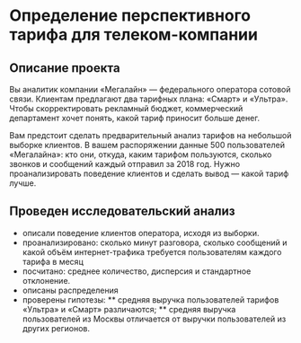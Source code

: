 # Определение перспективного тарифа для телеком-компании

## Описание проекта  
Вы аналитик компании «Мегалайн» — федерального оператора сотовой связи. Клиентам предлагают два тарифных плана: «Смарт» и «Ультра». Чтобы скорректировать рекламный бюджет, коммерческий департамент хочет понять, какой тариф приносит больше денег.  

Вам предстоит сделать предварительный анализ тарифов на небольшой выборке клиентов. В вашем распоряжении данные 500 пользователей «Мегалайна»: кто они, откуда, каким тарифом пользуются, сколько звонков и сообщений каждый отправил за 2018 год. Нужно проанализировать поведение клиентов и сделать вывод — какой тариф лучше.

## Проведен исследовательский анализ  
* описали поведение клиентов оператора, исходя из выборки.  
* проанализировано: сколько минут разговора, сколько сообщений и какой объём интернет-трафика требуется пользователям каждого тарифа в месяц  
* посчитано: среднее количество, дисперсия и стандартное отклонение.  
* описаны распределения  
* проверены гипотезы: 
 **  средняя выручка пользователей тарифов «Ультра» и «Смарт» различаются;
 **  средняя выручка пользователей из Москвы отличается от выручки пользователей из других регионов.  
